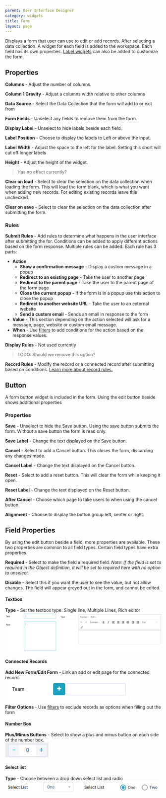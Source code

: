 ```yaml
---
parent: User Interface Designer
category: widgets
title: Form
layout: page
---
```


Displays a form that user can use to edit or add records. After selecting a data collection. A widget for each field is added to the workspace. Each field has its own properties. [Label widgets](../label/Label.md) can also be added to customize the form.

## Properties

**Columns** - Adjust the number of columns.

**Column 1 Gravity** - Adjust a columns width relative to other columns

**Data Source** - Select the Data Collection that the form will add to or exit from

**Form Fields** - Unselect any fields to remove them from the form.

**Display Label** - Unselect to hide labels beside each field.

**Label Position** - Choose to display the labels to Left or above the input.

**Label Width** - Adjust the space to the left for the label. Setting this short will cut off longer labels

**Height** - Adjust the height of the widget.

> Has no effect currently?

**Clear on load** - Select to clear the selection on the data collection when loading the form. This will load the form blank, which is what you want when adding new records. For editing existing records leave this unchecked.

**Clear on save** - Select to clear the selection on the data collection after submitting the form.

### Rules

**Submit Rules** - Add rules to determine what happens in the user interface after submitting the for. Conditions can be added to apply different actions based on the form response. Multiple rules can be added. Each rule has 3 parts:

- **Action**
  - **Show a confirmation message** - Display a custom message in a popup
  - **Redirect to an existing page** - Take the user to another page
  - **Redirect to the parent page** - Take the user to the parent page of the form page
  - **Close the current popup** - If the form is in a popup use this action to close the popup
  - **Redirect to another website URL** - Take the user to an external website
  - **Send a custom email** - Sends an email in response to the form
- **Value** - This section depending on the action selected will ask for a message, page, website or custom email message.
- **When** - Use [filters](../../../concepts/filters/Filters.md) to add conditions for the action based on the response values.

**Display Rules** - Not used currently

> TODO: Should we remove this option?

**Record Rules** - Modify the record or a connected record after submitting based on conditions. [Learn more about record rules.](../../../concepts/recordRules/RecordRules.md)

## Button

A form button widget is included in the form. Using the edit button beside shows additional properties

### Properties

**Save** - Unselect to hide the Save button. Using the save button submits the form. Without a save button the form is read only.

**Save Label** - Change the text displayed on the Save button.

**Cancel** - Select to add a Cancel button. This closes the form, discarding any changes made.

**Cancel Label** - Change the text displayed on the Cancel button.

**Reset** - Select to add a reset button. This will clear the form while keeping it open.

**Reset Label** - Change the text displayed on the Reset button.

**After Cancel** - Choose which page to take users to when using the cancel button.

**Alignment** - Choose to display the button group left, center or right.

## Field Properties

By using the edit button beside a field, more properties are available. These two properties are common to all field types. Certain field types have extra properties.

**Required** - Select to make the field a required field.
_Note: If the field is set to required in the Object definition, it will be set to required here with no option to unselect._

**Disable** - Select this if you want the user to see the value, but not allow changes. The field will appear greyed out in the form, and cannot be edited.

#### Textbox

**Type** - Set the textbox type: Single line, Multiple Lines, Rich editor
![](images/text.png)

#### Connected Records

**Add New Form/Edit Form** - Link an add or edit page for the connected record.\
![](images/addForm.png)

**Filter Options** - Use [filters](../../../concepts/filters/Filters.md) to exclude records as options when filling out the form

#### Number Box

**Plus/Minus Buttons** - Select to show a plus and minus button on each side of the number box.\
![](images/numbox.png)

#### Select list

**Type** - Choose between a drop down select list and radio
![](images/select.png)
